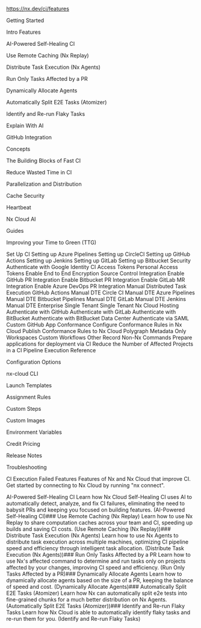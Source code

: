 https://nx.dev/ci/features

Getting Started

Intro
Features

AI-Powered Self-Healing CI

Use Remote Caching (Nx Replay)

Distribute Task Execution (Nx Agents)

Run Only Tasks Affected by a PR

Dynamically Allocate Agents

Automatically Split E2E Tasks (Atomizer)

Identify and Re-run Flaky Tasks

Explain With AI

GitHub Integration

Concepts

The Building Blocks of Fast CI

Reduce Wasted Time in CI

Parallelization and Distribution

Cache Security

Heartbeat

Nx Cloud AI

Guides

Improving your Time to Green (TTG)

Set Up CI
Setting up Azure Pipelines
Setting up CircleCI
Setting up GitHub Actions
Setting up Jenkins
Setting up GitLab
Setting up Bitbucket
Security
Authenticate with Google Identity
CI Access Tokens
Personal Access Tokens
Enable End to End Encryption
Source Control Integration
Enable GitHub PR Integration
Enable Bitbucket PR Integration
Enable GitLab MR Integration
Enable Azure DevOps PR Integration
Manual Distributed Task Execution
GitHub Actions Manual DTE
Circle CI Manual DTE
Azure Pipelines Manual DTE
Bitbucket Pipelines Manual DTE
GitLab Manual DTE
Jenkins Manual DTE
Enterprise
Single Tenant
Single Tenant Nx Cloud Hosting
Authenticate with GitHub
Authenticate with GitLab
Authenticate with BitBucket
Authenticate with BitBucket Data Center
Authenticate via SAML
Custom GitHub App
Conformance
Configure Conformance Rules in Nx Cloud
Publish Conformance Rules to Nx Cloud
Polygraph
Metadata Only Workspaces
Custom Workflows
Other
Record Non-Nx Commands
Prepare applications for deployment via CI
Reduce the Number of Affected Projects in a CI Pipeline Execution
Reference

Configuration Options

nx-cloud CLI

Launch Templates

Assignment Rules

Custom Steps

Custom Images

Environment Variables

Credit Pricing

Release Notes

Troubleshooting

CI Execution Failed
Features
Features of Nx and Nx Cloud that improve CI. Get started by connecting to Nx Cloud by running "nx connect".

AI-Powered Self-Healing CI
Learn how Nx Cloud Self-Healing CI uses AI to automatically detect, analyze, and fix CI failures, eliminating the need to babysit PRs and keeping you focused on building features.
(AI-Powered Self-Healing CI)### Use Remote Caching (Nx Replay)
Learn how to use Nx Replay to share computation caches across your team and CI, speeding up builds and saving CI costs.
(Use Remote Caching (Nx Replay))### Distribute Task Execution (Nx Agents)
Learn how to use Nx Agents to distribute task execution across multiple machines, optimizing CI pipeline speed and efficiency through intelligent task allocation.
(Distribute Task Execution (Nx Agents))### Run Only Tasks Affected by a PR
Learn how to use Nx's affected command to determine and run tasks only on projects affected by your changes, improving CI speed and efficiency.
(Run Only Tasks Affected by a PR)### Dynamically Allocate Agents
Learn how to dynamically allocate agents based on the size of a PR, keeping the balance of speed and cost.
(Dynamically Allocate Agents)### Automatically Split E2E Tasks (Atomizer)
Learn how Nx can automatically split e2e tests into fine-grained chunks for a much better distribution on Nx Agents.
(Automatically Split E2E Tasks (Atomizer))### Identify and Re-run Flaky Tasks
Learn how Nx Cloud is able to automatically identify flaky tasks and re-run them for you.
(Identify and Re-run Flaky Tasks)
